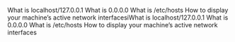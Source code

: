 What is localhost/127.0.0.1
What is 0.0.0.0
What is /etc/hosts
How to display your machine’s active network interfacesiWhat is localhost/127.0.0.1
What is 0.0.0.0
What is /etc/hosts
How to display your machine’s active network interfaces
